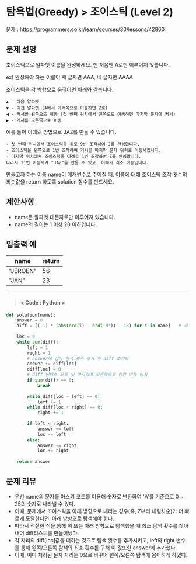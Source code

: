 # 탐욕법(Greedy) > 조이스틱 (Level 2)
문제 : https://programmers.co.kr/learn/courses/30/lessons/42860

## 문제 설명
조이스틱으로 알파벳 이름을 완성하세요. 맨 처음엔 A로만 이루어져 있습니다.

ex) 완성해야 하는 이름이 세 글자면 AAA, 네 글자면 AAAA

조이스틱을 각 방향으로 움직이면 아래와 같습니다.

    ▲ - 다음 알파벳
    ▼ - 이전 알파벳 (A에서 아래쪽으로 이동하면 Z로)
    ◀ - 커서를 왼쪽으로 이동 (첫 번째 위치에서 왼쪽으로 이동하면 마지막 문자에 커서)
    ▶ - 커서를 오른쪽으로 이동
예를 들어 아래의 방법으로 JAZ를 만들 수 있습니다.

    - 첫 번째 위치에서 조이스틱을 위로 9번 조작하여 J를 완성합니다.
    - 조이스틱을 왼쪽으로 1번 조작하여 커서를 마지막 문자 위치로 이동시킵니다.
    - 마지막 위치에서 조이스틱을 아래로 1번 조작하여 Z를 완성합니다.
    따라서 11번 이동시켜 "JAZ"를 만들 수 있고, 이때가 최소 이동입니다.

만들고자 하는 이름 name이 매개변수로 주어질 때, 이름에 대해 조이스틱 조작 횟수의 최솟값을 return 하도록 solution 함수를 만드세요.

## 제한사항
- name은 알파벳 대문자로만 이루어져 있습니다.
- name의 길이는 1 이상 20 이하입니다.

## 입출력 예

| name | return |
| --- | --- | 
| "JEROEN" | 56 |
| "JAN" | 23 |

____

> #### < Code : Python >
```python
def solution(name):
    answer = 0
    diff = [(-1) * (abs(ord(i) - ord('N')) - 13) for i in name]   # 각 문자의 최소 탐색 횟수
    
    loc = 0
    while sum(diff):
        left = 1
        right = 1
        # answer에 상하 탐색 횟수 추가 후 diff 초기화
        answer += diff[loc]
        diff[loc] = 0
        # diff 인덱스 오류 및 마지막에 오른쪽으로 한칸 이동 방지
        if sum(diff) == 0:
            break
        
        while diff[loc - left] == 0:
            left += 1
        while diff[loc + right] == 0:
            right += 1
        
        if left < right:
            answer += left
            loc -= left
        else:
            answer += right
            loc += right
            
    return answer
```

## 문제 리뷰
- 우선 name의 문자를 아스키 코드를 이용해 숫자로 변환하여 'A'를 기준으로 0 ~ 25의 숫자로 나타낼 수 있다.
- 이때, 문제에서 조이스틱을 아래 방향으로 내리는 경우(즉, Z부터 내림차순)가 더 빠르게 도달한다면, 아래 방향으로 탐색해야 한다.
- 따라서 적절한 식을 통해 위 또는 아래 방향으로 탐색했을 때 최소 탐색 횟수를 찾아내어 diff리스트를 만들어냈다.
- 각 자리의 diff[loc]값을 더하는 것으로 탐색 횟수를 추가시키고, left와 right 변수를 통해 왼쪽/오른쪽 탐색의 최소 횟수를 구해 이 값또한 answer에 추가했다.
- 이때, 이미 처리된 문자 자리는 0으로 바꾸어 왼쪽/오른쪽 탐색에 용이하게 하였다.
